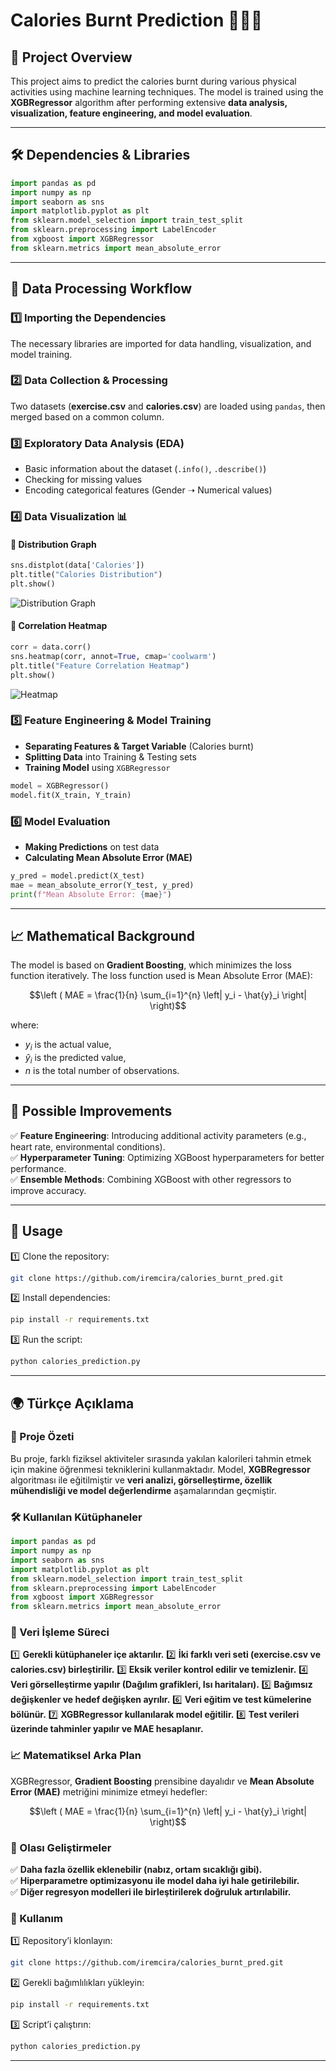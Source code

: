 # Calories Burnt Prediction 🚴‍♂️🔥

## 📌 Project Overview
This project aims to predict the calories burnt during various physical activities using machine learning techniques. The model is trained using the **XGBRegressor** algorithm after performing extensive **data analysis, visualization, feature engineering, and model evaluation**.

---

## 🛠 Dependencies & Libraries

```python
import pandas as pd
import numpy as np
import seaborn as sns
import matplotlib.pyplot as plt
from sklearn.model_selection import train_test_split
from sklearn.preprocessing import LabelEncoder
from xgboost import XGBRegressor
from sklearn.metrics import mean_absolute_error
```

---

## 🔬 Data Processing Workflow
### 1️⃣ Importing the Dependencies
The necessary libraries are imported for data handling, visualization, and model training.

### 2️⃣ Data Collection & Processing
Two datasets (**exercise.csv** and **calories.csv**) are loaded using `pandas`, then merged based on a common column.

### 3️⃣ Exploratory Data Analysis (EDA)
- Basic information about the dataset (`.info()`, `.describe()`)
- Checking for missing values
- Encoding categorical features (Gender ➝ Numerical values)

### 4️⃣ Data Visualization 📊
#### **📌 Distribution Graph**
```python
sns.distplot(data['Calories'])
plt.title("Calories Distribution")
plt.show()
```
![Distribution Graph](images/dist_graph.png)

#### **📌 Correlation Heatmap**
```python
corr = data.corr()
sns.heatmap(corr, annot=True, cmap='coolwarm')
plt.title("Feature Correlation Heatmap")
plt.show()
```
![Heatmap](images/heatmap.png)

### 5️⃣ Feature Engineering & Model Training
- **Separating Features & Target Variable** (Calories burnt)
- **Splitting Data** into Training & Testing sets
- **Training Model** using `XGBRegressor`

```python
model = XGBRegressor()
model.fit(X_train, Y_train)
```

### 6️⃣ Model Evaluation
- **Making Predictions** on test data
- **Calculating Mean Absolute Error (MAE)**

```python
y_pred = model.predict(X_test)
mae = mean_absolute_error(Y_test, y_pred)
print(f"Mean Absolute Error: {mae}")
```

---

## 📈 Mathematical Background

The model is based on **Gradient Boosting**, which minimizes the loss function iteratively. The loss function used is Mean Absolute Error (MAE):


$$\left (  MAE = \frac{1}{n} \sum_{i=1}^{n} \left| y_i - \hat{y}_i \right| \right)$$

where:
- $y_i$ is the actual value,
- $\hat{y}_i$ is the predicted value,
- $n$  is the total number of observations.

---

## 🚀 Possible Improvements
✅ **Feature Engineering**: Introducing additional activity parameters (e.g., heart rate, environmental conditions).  
✅ **Hyperparameter Tuning**: Optimizing XGBoost hyperparameters for better performance.  
✅ **Ensemble Methods**: Combining XGBoost with other regressors to improve accuracy.  

---

## 📜 Usage
1️⃣ Clone the repository:
```bash
git clone https://github.com/iremcira/calories_burnt_pred.git
```
2️⃣ Install dependencies:
```bash
pip install -r requirements.txt
```
3️⃣ Run the script:
```bash
python calories_prediction.py
```

---

## 🌍 Türkçe Açıklama

### 📌 Proje Özeti
Bu proje, farklı fiziksel aktiviteler sırasında yakılan kalorileri tahmin etmek için makine öğrenmesi tekniklerini kullanmaktadır. Model, **XGBRegressor** algoritması ile eğitilmiştir ve **veri analizi, görselleştirme, özellik mühendisliği ve model değerlendirme** aşamalarından geçmiştir.

### 🛠 Kullanılan Kütüphaneler

```python
import pandas as pd
import numpy as np
import seaborn as sns
import matplotlib.pyplot as plt
from sklearn.model_selection import train_test_split
from sklearn.preprocessing import LabelEncoder
from xgboost import XGBRegressor
from sklearn.metrics import mean_absolute_error
```

### 🔬 Veri İşleme Süreci
1️⃣ **Gerekli kütüphaneler içe aktarılır.**
2️⃣ **İki farklı veri seti (exercise.csv ve calories.csv) birleştirilir.**
3️⃣ **Eksik veriler kontrol edilir ve temizlenir.**
4️⃣ **Veri görselleştirme yapılır (Dağılım grafikleri, Isı haritaları).**
5️⃣ **Bağımsız değişkenler ve hedef değişken ayrılır.**
6️⃣ **Veri eğitim ve test kümelerine bölünür.**
7️⃣ **XGBRegressor kullanılarak model eğitilir.**
8️⃣ **Test verileri üzerinde tahminler yapılır ve MAE hesaplanır.**

### 📈 Matematiksel Arka Plan

XGBRegressor, **Gradient Boosting** prensibine dayalıdır ve **Mean Absolute Error (MAE)** metriğini minimize etmeyi hedefler:

$$\left (  MAE = \frac{1}{n} \sum_{i=1}^{n} \left| y_i - \hat{y}_i \right| \right)$$

### 🚀 Olası Geliştirmeler
✅ **Daha fazla özellik eklenebilir (nabız, ortam sıcaklığı gibi).**  
✅ **Hiperparametre optimizasyonu ile model daha iyi hale getirilebilir.**  
✅ **Diğer regresyon modelleri ile birleştirilerek doğruluk artırılabilir.**  

### 📜 Kullanım
1️⃣ Repository’i klonlayın:
```bash
git clone https://github.com/iremcira/calories_burnt_pred.git
```
2️⃣ Gerekli bağımlılıkları yükleyin:
```bash
pip install -r requirements.txt
```
3️⃣ Script’i çalıştırın:
```bash
python calories_prediction.py
```

---

